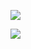 ![](https://github-readme-stats.vercel.app/api?username=GauravRajSharma&show_icons=true&count_private=true)

![](https://github-readme-stats.vercel.app/api/top-langs/?username=GauravRajSharma&layout=compact)
